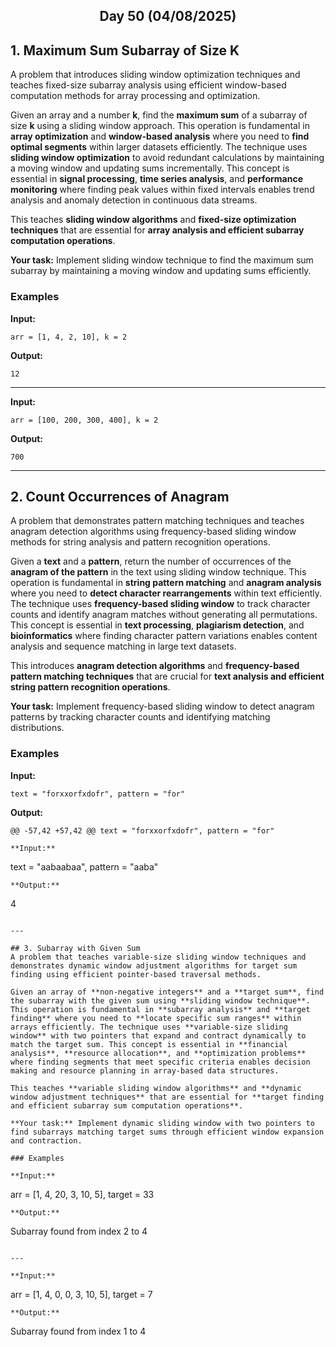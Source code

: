 <h2 align="center">Day 50 (04/08/2025)</h2>

## 1. Maximum Sum Subarray of Size K
A problem that introduces sliding window optimization techniques and teaches fixed-size subarray analysis using efficient window-based computation methods for array processing and optimization.

Given an array and a number **k**, find the **maximum sum** of a subarray of size **k** using a sliding window approach. This operation is fundamental in **array optimization** and **window-based analysis** where you need to **find optimal segments** within larger datasets efficiently. The technique uses **sliding window optimization** to avoid redundant calculations by maintaining a moving window and updating sums incrementally. This concept is essential in **signal processing**, **time series analysis**, and **performance monitoring** where finding peak values within fixed intervals enables trend analysis and anomaly detection in continuous data streams.

This teaches **sliding window algorithms** and **fixed-size optimization techniques** that are essential for **array analysis and efficient subarray computation operations**.

**Your task:** Implement sliding window technique to find the maximum sum subarray by maintaining a moving window and updating sums efficiently.

### Examples

**Input:**
```
arr = [1, 4, 2, 10], k = 2
```
**Output:**
```
12
```

---

**Input:**
```
arr = [100, 200, 300, 400], k = 2
```
**Output:**
```
700
```

---

## 2. Count Occurrences of Anagram
A problem that demonstrates pattern matching techniques and teaches anagram detection algorithms using frequency-based sliding window methods for string analysis and pattern recognition operations.

Given a **text** and a **pattern**, return the number of occurrences of the **anagram of the pattern** in the text using sliding window technique. This operation is fundamental in **string pattern matching** and **anagram analysis** where you need to **detect character rearrangements** within text efficiently. The technique uses **frequency-based sliding window** to track character counts and identify anagram matches without generating all permutations. This concept is essential in **text processing**, **plagiarism detection**, and **bioinformatics** where finding character pattern variations enables content analysis and sequence matching in large text datasets.

This introduces **anagram detection algorithms** and **frequency-based pattern matching techniques** that are crucial for **text analysis and efficient string pattern recognition operations**.

**Your task:** Implement frequency-based sliding window to detect anagram patterns by tracking character counts and identifying matching distributions.

### Examples

**Input:**
```
text = "forxxorfxdofr", pattern = "for"
```
**Output:**
```
@@ -57,42 +57,42 @@ text = "forxxorfxdofr", pattern = "for"

**Input:**
```
text = "aabaabaa", pattern = "aaba"
```
**Output:**
```
4
```

---

## 3. Subarray with Given Sum
A problem that teaches variable-size sliding window techniques and demonstrates dynamic window adjustment algorithms for target sum finding using efficient pointer-based traversal methods.

Given an array of **non-negative integers** and a **target sum**, find the subarray with the given sum using **sliding window technique**. This operation is fundamental in **subarray analysis** and **target finding** where you need to **locate specific sum ranges** within arrays efficiently. The technique uses **variable-size sliding window** with two pointers that expand and contract dynamically to match the target sum. This concept is essential in **financial analysis**, **resource allocation**, and **optimization problems** where finding segments that meet specific criteria enables decision making and resource planning in array-based data structures.

This teaches **variable sliding window algorithms** and **dynamic window adjustment techniques** that are essential for **target finding and efficient subarray sum computation operations**.

**Your task:** Implement dynamic sliding window with two pointers to find subarrays matching target sums through efficient window expansion and contraction.

### Examples

**Input:**
```
arr = [1, 4, 20, 3, 10, 5], target = 33
```
**Output:**
```
Subarray found from index 2 to 4
```

---

**Input:**
```
arr = [1, 4, 0, 0, 3, 10, 5], target = 7
```
**Output:**
```
Subarray found from index 1 to 4
```
